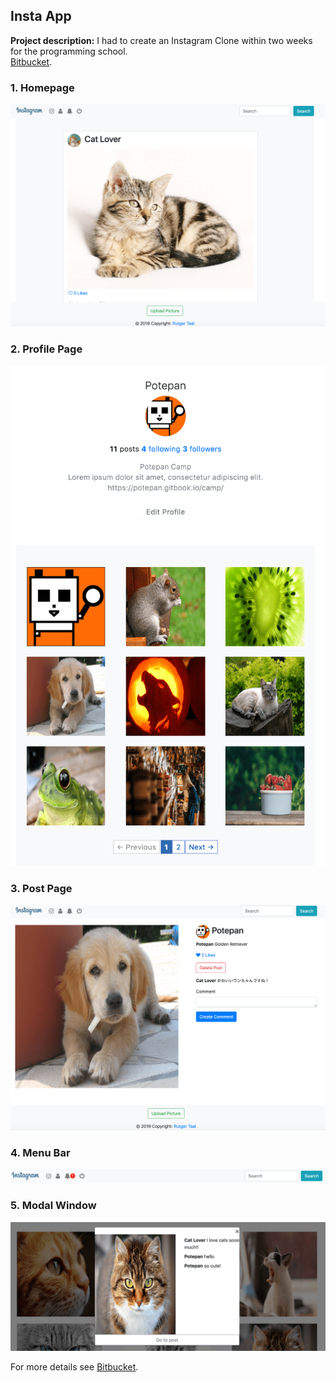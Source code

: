 ## Insta App

**Project description:** I had to create an Instagram Clone within two weeks for the programming school.
<br>
[Bitbucket](https://bitbucket.org/rutgertaal/instagram_app/src/fcda28bef36145fdc909602f842fc5749dbe4a9e/?at=feature%2Fcreate_instagram_app).

### 1. Homepage

<img src="images/insta-app-min.png?raw=true"/>

### 2. Profile Page

<img src="images/insta-app-1-min.png?raw=true"/>

### 3. Post Page

<img src="images/insta-app-2-min.png?raw=true"/>

### 4. Menu Bar

<img src="images/insta-app-3-min.png?raw=true"/>

### 5. Modal Window

<img src="images/insta-app-4-min.png?raw=true"/>

For more details see [Bitbucket](https://bitbucket.org/rutgertaal/instagram_app/src/fcda28bef36145fdc909602f842fc5749dbe4a9e/?at=feature%2Fcreate_instagram_app).
